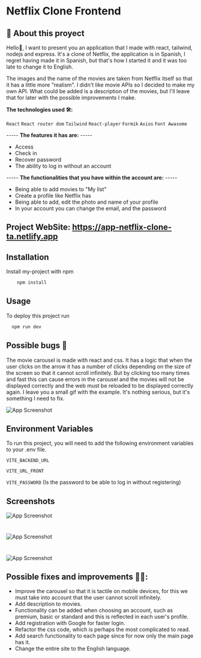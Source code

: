 

# Netflix Clone Frontend

## 🚀 About this proyect
Hello👋, I want to present you an application that I made with react, tailwind, nodejs and express. It's a clone of Netflix, the application is in Spanish, I regret having made it in Spanish, but that's how I started it and it was too late to change it to English.

The images and the name of the movies are taken from Netflix itself so that it has a little more "realism". I didn't like movie APIs so I decided to make my own API.
What could be added is a description of the movies, but I'll leave that for later with the possible improvements I make.



**The technologies used 🛠:**

 `React`
 `React router dom`
 `Tailwind`
 `React-player`
 `Formik`
 `Axios`
 `Font Awasome`


----- **The features it has are:** -----
-	Access
-	Check in
-	Recover password
-   The ability to log in without an account

----- **The functionalities that you have within the account are:** -----
- Being able to add movies to "My list"
- Create a profile like Netflix has
- Being able to add, edit the photo and name of your profile
- In your account you can change the email, and the password




## Project WebSite: https://app-netflix-clone-ta.netlify.app

## Installation

Install my-project with npm

```bash
    npm install
```
    
## Usage

To deploy this project run

```bash
  npm run dev
```

## Possible bugs 🚫

The movie carousel is made with react and css. It has a logic that when the user clicks on the arrow it has a number of clicks depending on the size of the screen so that it cannot scroll infinitely. But by clicking too many times and fast this can cause errors in the carousel and the movies will not be displayed correctly and the web must be reloaded to be displayed correctly again. I leave you a small gif with the example. It's nothing serious, but it's something I need to fix.

![App Screenshot](https://res.cloudinary.com/dkxm9njd6/image/upload/v1655065984/bug-gif_cgcgbx.gif)
## Environment Variables

To run this project, you will need to add the following environment variables to your .env file.


`VITE_BACKEND_URL`

`VITE_URL_FRONT`


`VITE_PASSWORD` (Is the password to be able to log in without registering)



## Screenshots

![App Screenshot](https://res.cloudinary.com/dkxm9njd6/image/upload/v1655065986/login_register-gif_vnh2uv.gif)

#

![App Screenshot](https://res.cloudinary.com/dkxm9njd6/image/upload/v1655065985/cambiar_email_pass-gif_pjbgxl.gif)

#

![App Screenshot](https://res.cloudinary.com/dkxm9njd6/image/upload/v1655065985/telefono-gif_dsuhfs.gif)


## Possible fixes and improvements 🔧💡:

- Improve the carousel so that it is tactile on mobile devices, for this we must take into account that the user cannot scroll infinitely.
- Add description to movies.
- Functionality can be added when choosing an account, such as premium, basic or standard and this is reflected in each user's profile.
- Add registration with Google for faster login.
- Refactor the css code, which is perhaps the most complicated to read.
- Add search functionality to each page since for now only the main page has it.
- Change the entire site to the English language.

